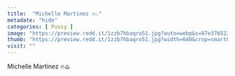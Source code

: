 ```yaml
---
title:  "Michelle Martinez 🔥♨️"
metadate: "hide"
categories: [ Pussy ]
image: "https://preview.redd.it/1zzb7hbaqro51.jpg?auto=webp&s=87e3765225b67731365aca38c9b2b9c1bc24a3fb"
thumb: "https://preview.redd.it/1zzb7hbaqro51.jpg?width=640&crop=smart&auto=webp&s=4bf2f59b1328320c7fa183950e41700b519ca124"
visit: ""
---
```

Michelle Martinez 🔥♨️
